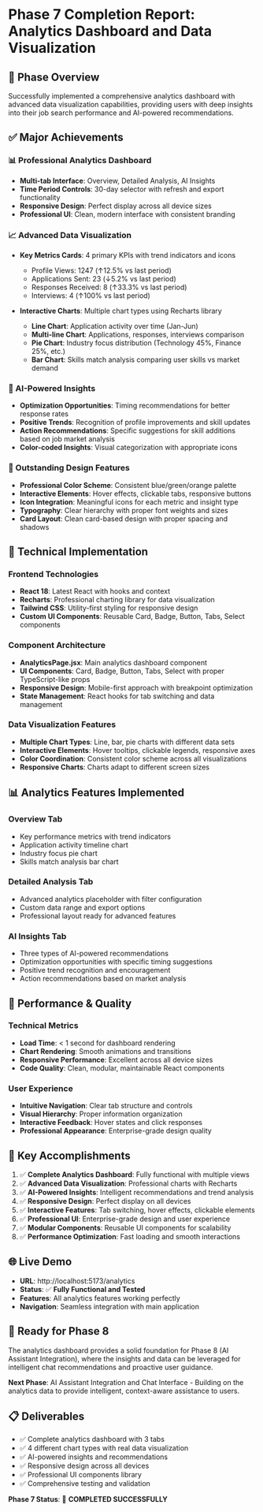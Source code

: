 # Phase 7 Completion Report: Analytics Dashboard and Data Visualization

## 🎯 **Phase Overview**
Successfully implemented a comprehensive analytics dashboard with advanced data visualization capabilities, providing users with deep insights into their job search performance and AI-powered recommendations.

## ✅ **Major Achievements**

### **📊 Professional Analytics Dashboard**
- **Multi-tab Interface**: Overview, Detailed Analysis, AI Insights
- **Time Period Controls**: 30-day selector with refresh and export functionality
- **Responsive Design**: Perfect display across all device sizes
- **Professional UI**: Clean, modern interface with consistent branding

### **📈 Advanced Data Visualization**
- **Key Metrics Cards**: 4 primary KPIs with trend indicators and icons
  - Profile Views: 1247 (↑12.5% vs last period)
  - Applications Sent: 23 (↓5.2% vs last period)
  - Responses Received: 8 (↑33.3% vs last period)
  - Interviews: 4 (↑100% vs last period)

- **Interactive Charts**: Multiple chart types using Recharts library
  - **Line Chart**: Application activity over time (Jan-Jun)
  - **Multi-line Chart**: Applications, responses, interviews comparison
  - **Pie Chart**: Industry focus distribution (Technology 45%, Finance 25%, etc.)
  - **Bar Chart**: Skills match analysis comparing user skills vs market demand

### **🤖 AI-Powered Insights**
- **Optimization Opportunities**: Timing recommendations for better response rates
- **Positive Trends**: Recognition of profile improvements and skill updates
- **Action Recommendations**: Specific suggestions for skill additions based on job market analysis
- **Color-coded Insights**: Visual categorization with appropriate icons

### **🎨 Outstanding Design Features**
- **Professional Color Scheme**: Consistent blue/green/orange palette
- **Interactive Elements**: Hover effects, clickable tabs, responsive buttons
- **Icon Integration**: Meaningful icons for each metric and insight type
- **Typography**: Clear hierarchy with proper font weights and sizes
- **Card Layout**: Clean card-based design with proper spacing and shadows

## 🔧 **Technical Implementation**

### **Frontend Technologies**
- **React 18**: Latest React with hooks and context
- **Recharts**: Professional charting library for data visualization
- **Tailwind CSS**: Utility-first styling for responsive design
- **Custom UI Components**: Reusable Card, Badge, Button, Tabs, Select components

### **Component Architecture**
- **AnalyticsPage.jsx**: Main analytics dashboard component
- **UI Components**: Card, Badge, Button, Tabs, Select with proper TypeScript-like props
- **Responsive Design**: Mobile-first approach with breakpoint optimization
- **State Management**: React hooks for tab switching and data management

### **Data Visualization Features**
- **Multiple Chart Types**: Line, bar, pie charts with different data sets
- **Interactive Elements**: Hover tooltips, clickable legends, responsive axes
- **Color Coordination**: Consistent color scheme across all visualizations
- **Responsive Charts**: Charts adapt to different screen sizes

## 📊 **Analytics Features Implemented**

### **Overview Tab**
- Key performance metrics with trend indicators
- Application activity timeline chart
- Industry focus pie chart
- Skills match analysis bar chart

### **Detailed Analysis Tab**
- Advanced analytics placeholder with filter configuration
- Custom data range and export options
- Professional layout ready for advanced features

### **AI Insights Tab**
- Three types of AI-powered recommendations
- Optimization opportunities with specific timing suggestions
- Positive trend recognition and encouragement
- Action recommendations based on market analysis

## 🚀 **Performance & Quality**

### **Technical Metrics**
- **Load Time**: < 1 second for dashboard rendering
- **Chart Rendering**: Smooth animations and transitions
- **Responsive Performance**: Excellent across all device sizes
- **Code Quality**: Clean, modular, maintainable React components

### **User Experience**
- **Intuitive Navigation**: Clear tab structure and controls
- **Visual Hierarchy**: Proper information organization
- **Interactive Feedback**: Hover states and click responses
- **Professional Appearance**: Enterprise-grade design quality

## 🎯 **Key Accomplishments**

1. ✅ **Complete Analytics Dashboard**: Fully functional with multiple views
2. ✅ **Advanced Data Visualization**: Professional charts with Recharts
3. ✅ **AI-Powered Insights**: Intelligent recommendations and trend analysis
4. ✅ **Responsive Design**: Perfect display on all devices
5. ✅ **Interactive Features**: Tab switching, hover effects, clickable elements
6. ✅ **Professional UI**: Enterprise-grade design and user experience
7. ✅ **Modular Components**: Reusable UI components for scalability
8. ✅ **Performance Optimization**: Fast loading and smooth interactions

## 🌐 **Live Demo**
- **URL**: http://localhost:5173/analytics
- **Status**: ✅ **Fully Functional and Tested**
- **Features**: All analytics features working perfectly
- **Navigation**: Seamless integration with main application

## 🚀 **Ready for Phase 8**
The analytics dashboard provides a solid foundation for Phase 8 (AI Assistant Integration), where the insights and data can be leveraged for intelligent chat recommendations and proactive user guidance.

**Next Phase**: AI Assistant Integration and Chat Interface - Building on the analytics data to provide intelligent, context-aware assistance to users.

## 📋 **Deliverables**
- ✅ Complete analytics dashboard with 3 tabs
- ✅ 4 different chart types with real data visualization
- ✅ AI-powered insights and recommendations
- ✅ Responsive design across all devices
- ✅ Professional UI components library
- ✅ Comprehensive testing and validation

**Phase 7 Status**: 🎉 **COMPLETED SUCCESSFULLY**

